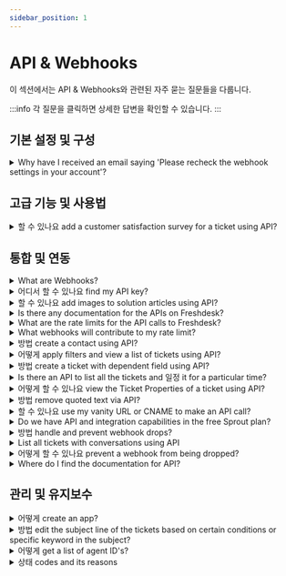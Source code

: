```yaml
---
sidebar_position: 1
---
```


# API &amp; Webhooks

이 섹션에서는 API &amp; Webhooks와 관련된 자주 묻는 질문들을 다룹니다.

:::info
각 질문을 클릭하면 상세한 답변을 확인할 수 있습니다.
:::


## 기본 설정 및 구성

<details>
<summary>Why have I received an email saying 'Please recheck the webhook settings in your account'?</summary>

<p ><span style={{ fontSize: "16px" }}>This is a notification email that is auto-generated when a Webhook which is triggered from your account fails. This Webhook might be a part of the automations or from your server. </span></p><p ><br /></p><p ><span style={{ fontSize: "16px" }}>When you set-up webhooks, you would have entered an incorrect URL or the content in the script for webhooks might be incorrect. Please confirm that you have entered the right URL for those webhooks and verify if the rules are set correctly.</span></p>

</details>


## 고급 기능 및 사용법

<details>
<summary>할 수 있나요 add a customer satisfaction survey for a ticket using API?</summary>

<p>Yes, here is the the API documentation for creating a Satisfaction Survey: <a href="https://developer.freshdesk.com/api/#create_satisfaction_rating" rel="noreferrer">https://developer.freshdesk.com/api/#create_satisfaction_rating</a>. </p><p><br /></p><p>The endpoint api/v2/tickets/[ticket_id]/satisfaction_ratings is the one for creating a satisfaction rating using APIs.</p><p><br /></p>

</details>


## 통합 및 연동

<details>
<summary>What are Webhooks?</summary>

<p ><span style={{ fontSize: "16px" }}>A Webhook is a callback to an application or web service that is triggered when a specific event occurs. That means you can set up a Webhook to look for a specific update, change or action to occur in your Helpdesk and it will automatically push the information you specify to the application you want. In simple words, two applications communicate using Webhooks.<br />Webhooks can be triggered via the automation rules that run on ticket creation and rules that run on ticket updates in Freshdesk.</span></p><p ><br /></p>

</details>

<details>
<summary>어디서 할 수 있나요 find my API key?</summary>

<p class="article_note" ><strong>Note:&nbsp;</strong>If your account is on the <strong>Sprout</strong> plan, the API key and the API functionality will NOT be available.</p><p ><br /></p><p >An API key is a unique alphanumeric identifier, for each agent on your Freshdesk Account. Irrespective of which version of <strong>Freshdesk's APIs</strong> you use, you will need to provide either your username and password combination or your API key for authorization when making API calls by triggering webhooks. Here's how you can retrieve your API key:</p><ul ><li>Login to your Freshdesk Account</li><li>Click on your profile picture icon on the top right corner and select <strong>Profile Settings</strong></li></ul><p ><br /></p><p ><img class="fr-dib fr-bordered" src="#" style={{ width: "240px", height: "275.11px" }} /></p><p ><br /></p><ul ><li>On the right pane, you will find the <strong>API Key</strong></li><li>Copy-paste this as required to authenticate third-party solutions</li></ul><p><br /></p><p dir="ltr"><span dir="ltr" style={{ fontFamily: """, fontSize: "13px" }}>Please ensure that you are the administrator/account administrator to perform helpdesk activities using the API. Keep in mind that the API keys for admin/account admin are based on role capabilities. For example, the account admin API is required to install an app from the marketplace or for any integration, while the admin's API can be used for any ticketing-related activities. If you encounter any issues finding your API key under your profile, kindly log in to your helpdesk from a different browser or clear the cache or cookies from your existing browser. Then, log in if needed and navigate through your profile settings to find your API key.</span></p>

</details>

<details>
<summary>할 수 있나요 add images to solution articles using API?</summary>

<p><span >Yes, you can add inline images to your solution articles using API. Refer to the sample code given below :</span><br />{<br />"description":"Test Article &lt;img src='<a href="https://snag.gy/0vVeuf.jpg'" rel="noreferrer" target="_blank">https://snag.gy/0vVeuf.jpg'</a> alt='Smiley face'&gt;",<br />"status":2,<br />"title":"Solutions API",<br />"type":1<br />}</p><p><br /></p><p>Note: Please ensure that the image should be hosted in a public location. </p><p></p><p><br /></p>

</details>

<details>
<summary>Is there any documentation for the APIs on Freshdesk?</summary>

<p><span style={{ fontSize: "16px" }}>Please visit <a href="http://developer.freshdesk.com/api" rel="noreferrer">http://developer.freshdesk.com/api</a> for API documentation.</span></p>

</details>

<details>
<summary>What are the rate limits for the API calls to Freshdesk?</summary>

<p ><strong ><span style={{ fontSize: "14px", fontFamily: """ }}>Note:&nbsp;</span></strong><span style={{ fontSize: "14px" }}><span style={{ fontFamily: "Helvetica Neue" }}><span style={{ fontFamily: """ }}>The per-minute rate limiting is being rolled out in batches.</span></span></span></p><p style={{ textAlign: "left", fontFamily: """, fontSize: "14px" }}><span style={{ fontSize: "14px" }}><span style={{ fontFamily: "Helvetica Neue" }}><span style={{ fontFamily: """ }}><br /></span></span></span></p><p style={{ textAlign: "left", fontFamily: """, fontSize: "14px" }}><span style={{ fontSize: "14px" }}><span style={{ fontFamily: "Helvetica Neue" }}><span style={{ fontFamily: """ }}>The number of API calls you can make is based on your plan. This limit is applied to your account irrespective of the number of agents you have or IP addresses used to make the calls.&nbsp;</span></span></span></p><p style={{ textAlign: "left", fontFamily: """, fontSize: "14px" }}><span style={{ fontSize: "14px" }}><span style={{ fontFamily: "Helvetica Neue" }}><span style={{ fontFamily: """ }}><br /></span></span></span></p><p style={{ textAlign: "left", fontFamily: """, fontSize: "14px" }}><span style={{ fontSize: "14px" }}><span style={{ fontFamily: "Helvetica Neue" }}><span style={{ fontFamily: """ }}>We're currently moving all Freshdesk accounts from a per-hour limit to a per-minute limit. In this article, we'll give you details on both.&nbsp;</span></span></span></p><p style={{ textAlign: "left", fontFamily: """, fontSize: "14px" }}><span style={{ fontSize: "14px" }}><span style={{ fontFamily: "Helvetica Neue" }}><span style={{ fontFamily: """ }}><br /></span></span></span></p><p style={{ textAlign: "left", fontFamily: """, fontSize: "14px" }}><span style={{ fontSize: "14px" }}><span style={{ fontFamily: "Helvetica Neue" }}><span style={{ fontFamily: """ }}><strong style={{ fontFamily: """ }}>Call limits per minute</strong></span></span></span></p><p style={{ textAlign: "left", fontFamily: """, fontSize: "14px" }}><span style={{ fontSize: "14px" }}><span style={{ fontFamily: "Helvetica Neue" }}><span style={{ fontFamily: """ }}><br /></span></span></span></p><table style={{ width: "100%", fontFamily: """, fontSize: "14px" }}><tbody style={{ fontFamily: """ }}><tr style={{ fontFamily: """ }}><td style={{ width: "33.3333%", fontFamily: """, fontSize: "14px", textAlign: "center" }}><span style={{ fontSize: "14px" }}><span style={{ fontFamily: "Helvetica Neue" }}><span style={{ fontFamily: """ }}><strong dir="ltr" style={{ fontFamily: """ }}>&nbsp;Plan</strong><br /></span><br /></span></span></td><td style={{ width: "33.3333%", fontFamily: """, fontSize: "14px", textAlign: "center" }}><span style={{ fontSize: "14px" }}><span style={{ fontFamily: "Helvetica Neue" }}><span style={{ fontFamily: """ }}><strong dir="ltr" style={{ fontFamily: """ }}>&nbsp; &nbsp; &nbsp;Calls per minute&nbsp;</strong></span><br /></span></span></td><td style={{ width: "33.3333%", fontFamily: """, fontSize: "14px", textAlign: "center" }}><div style={{ textAlign: "center" }}><span style={{ fontSize: "14px" }}><span style={{ fontFamily: "Helvetica Neue" }}><span style={{ fontFamily: """ }}><strong style={{ fontFamily: """ }}>Maximum limit per endpoint</strong><br /></span><br /></span></span></div></td></tr><tr style={{ fontFamily: """ }}><td style={{ width: "33.3333%", textAlign: "center", fontFamily: """, fontSize: "14px" }}><span style={{ fontSize: "14px" }}><span style={{ fontFamily: "Helvetica Neue" }}><span dir="ltr" style={{ fontFamily: """ }}>Free</span><br /></span></span></td><td dir="ltr" style={{ width: "33.3333%", textAlign: "center", fontFamily: """, fontSize: "14px" }}><span style={{ fontSize: "14px" }}><span style={{ fontFamily: "Helvetica Neue" }}>0<br /></span></span></td><td style={{ width: "33.3333%", textAlign: "center", fontFamily: """, fontSize: "14px" }}><span style={{ fontSize: "14px" }}><span style={{ fontFamily: "Helvetica Neue" }}><span style={{ fontFamily: """ }}><span dir="ltr" style={{ color: "rgb(79, 79, 79)", fontWeight: "400", textAlign: "start", textIndent: "0px", fontFamily: """ }}>0</span><br /></span><br /></span></span></td></tr><tr style={{ fontFamily: """ }}><td style={{ width: "33.3333%", textAlign: "center", fontFamily: """, fontSize: "14px" }}><span style={{ fontSize: "14px" }}><span style={{ fontFamily: "Helvetica Neue" }}><span dir="ltr" style={{ fontFamily: """ }}><br />Growth</span><br /></span></span></td><td style={{ width: "33.3333%", textAlign: "center", fontFamily: """, fontSize: "14px" }}><span style={{ fontSize: "14px" }}><span style={{ fontFamily: "Helvetica Neue" }}><span dir="ltr" style={{ fontFamily: """ }}>200</span><br /></span></span></td><td style={{ width: "33.3333%", textAlign: "center", fontFamily: """, fontSize: "14px" }}><span style={{ fontSize: "14px" }}><span style={{ fontFamily: "Helvetica Neue" }}><span style={{ fontFamily: """ }}><span dir="ltr" style={{ color: "rgb(79, 79, 79)", fontWeight: "400", textAlign: "start", textIndent: "0px", fontFamily: """ }}>Ticket Create - 80</span><br /><span dir="ltr" style={{ color: "rgb(79, 79, 79)", fontWeight: "400", textAlign: "start", textIndent: "0px", fontFamily: """ }}>Ticket Update - 80</span><br /><span dir="ltr" style={{ color: "rgb(79, 79, 79)", fontWeight: "400", textAlign: "start", textIndent: "0px", fontFamily: """ }}>Tickets List - 20</span><br /><span dir="ltr" style={{ color: "rgb(79, 79, 79)", fontWeight: "400", textAlign: "start", textIndent: "0px", fontFamily: """ }}>Contacts List - 20</span><br /></span><br /></span></span></td></tr><tr style={{ fontFamily: """ }}><td style={{ width: "33.3333%", textAlign: "center", fontFamily: """, fontSize: "14px" }}><span style={{ fontSize: "14px" }}><span style={{ fontFamily: "Helvetica Neue" }}><span dir="ltr" style={{ fontFamily: """ }}>Pro</span><br /></span></span></td><td style={{ width: "33.3333%", textAlign: "center", fontFamily: """, fontSize: "14px" }}><span style={{ fontSize: "14px" }}><span style={{ fontFamily: "Helvetica Neue" }}><span style={{ fontFamily: """ }}>400</span><br /></span></span></td><td style={{ width: "33.3333%", textAlign: "center", fontFamily: """, fontSize: "14px" }}><span style={{ fontSize: "14px" }}><span style={{ fontFamily: "Helvetica Neue" }}><span style={{ fontFamily: """ }}><span style={{ color: "rgb(79, 79, 79)", fontWeight: "400", textAlign: "start", textIndent: "0px", fontFamily: """ }}>Ticket Create - 160</span><br /><span style={{ color: "rgb(79, 79, 79)", fontWeight: "400", textAlign: "start", textIndent: "0px", fontFamily: """ }}>Ticket Update - 160</span><br /><span style={{ color: "rgb(79, 79, 79)", fontWeight: "400", textAlign: "start", textIndent: "0px", fontFamily: """ }}>Tickets List - 100</span><br /><span style={{ color: "rgb(79, 79, 79)", fontWeight: "400", textAlign: "start", textIndent: "0px", fontFamily: """ }}>Contacts List - 100</span><br /></span><br /></span></span></td></tr><tr style={{ fontFamily: """ }}><td style={{ width: "33.3333%", textAlign: "center", fontFamily: """, fontSize: "14px" }}><span style={{ fontSize: "14px" }}><span style={{ fontFamily: "Helvetica Neue" }}><span dir="ltr" style={{ fontFamily: """ }}>Enterprise</span><br /></span></span></td><td style={{ width: "33.3333%", textAlign: "center", fontFamily: """, fontSize: "14px" }}><span style={{ fontSize: "14px" }}><span style={{ fontFamily: "Helvetica Neue" }}><span style={{ fontFamily: """ }}>700</span><br /></span></span></td><td style={{ width: "33.3333%", textAlign: "center", fontFamily: """, fontSize: "14px" }}><span style={{ fontSize: "14px" }}><span style={{ fontFamily: "Helvetica Neue" }}><span style={{ fontFamily: """ }}><span style={{ color: "rgb(79, 79, 79)", fontWeight: "400", textAlign: "start", textIndent: "0px", fontFamily: """ }}>Ticket Create - 280</span><br /><span style={{ color: "rgb(79, 79, 79)", fontWeight: "400", textAlign: "start", textIndent: "0px", fontFamily: """ }}>Ticket Update - 280</span><br /><span style={{ color: "rgb(79, 79, 79)", fontWeight: "400", textAlign: "start", textIndent: "0px", fontFamily: """ }}>Tickets List - 200</span><br /><span style={{ color: "rgb(79, 79, 79)", fontWeight: "400", textAlign: "start", textIndent: "0px", fontFamily: """ }}>Contacts List - 200</span><br /></span><br /></span></span></td></tr></tbody></table><p style={{ textAlign: "left", fontFamily: """, fontSize: "14px" }}><span style={{ fontSize: "14px" }}><span style={{ fontFamily: "Helvetica Neue" }}><span style={{ fontFamily: """ }}><br /></span></span></span></p><p style={{ textAlign: "left", fontFamily: """, fontSize: "14px" }}><span style={{ fontSize: "14px" }}><span style={{ fontFamily: "Helvetica Neue" }}><span style={{ fontFamily: """ }}><br /></span></span></span></p><p style={{ textAlign: "left", fontFamily: """, fontSize: "14px" }}><span style={{ fontSize: "14px" }}><span style={{ fontFamily: "Helvetica Neue" }}><span style={{ fontFamily: """ }}>For more details, visit our <a href="https://developers.freshdesk.com/api/" style={{ fontFamily: """ }}>developer portal</a>.</span></span></span></p><p style={{ textAlign: "left", fontFamily: """, fontSize: "14px" }}><span style={{ fontSize: "14px" }}><span style={{ fontFamily: "Helvetica Neue" }}><span style={{ fontFamily: """ }}><br /></span></span></span></p><p style={{ textAlign: "left", fontFamily: """, fontSize: "14px" }}><span style={{ fontSize: "14px" }}><span style={{ fontFamily: "Helvetica Neue" }}><span style={{ fontFamily: """ }}>If you are looking to increase your API limit, or move to the per-minute limiting, please drop an email to support@freshdesk.com with details on your use-case and we'll help you sort this out.</span></span></span></p><p style={{ textAlign: "left", fontFamily: """, fontSize: "14px" }}><span style={{ fontSize: "14px" }}><span style={{ fontFamily: "Helvetica Neue" }}><strong style={{ fontFamily: """ }}><br /></strong></span></span></p><p style={{ textAlign: "left" }}><span dir="ltr" style={{ fontSize: "14px" }}><strong dir="ltr"><span style={{ fontFamily: """ }}>Please note: For every trial period the API limit is 50 per minute.</span></strong></span></p>

</details>

<details>
<summary>What webhooks will contribute to my rate limit?</summary>

<p><span style={{ fontSize: "16px" }}>Any webhook you have set up on your Freshdesk - be it in an automation rule, or an external webhooks ( like Zapier or TimeCamp) - will contribute towards adding to the API calls resulting in meeting with your rate limits.</span></p>

</details>

<details>
<summary>방법 create a contact using API?</summary>

<p >Refer this <a href="https://developer.freshdesk.com/api/#create_contact" rel="noreferrer noopener" target="_blank">link</a> to get detailed information on creating a contact using API.</p>

</details>

<details>
<summary>어떻게 apply filters and view a list of tickets using API?</summary>

<p ><span style={{ fontSize: "16px" }}>You can view the tickets from a custom ticket list view, using API. You could make use of v1 of API to have this done. Please refer to this </span><a href="https://freshdesk.com/api#view_all_ticket"><span style={{ fontSize: "16px" }}>documentation</span></a><span style={{ fontSize: "16px" }}> for detailed information on the same.</span></p>

</details>

<details>
<summary>방법 create a ticket with dependent field using API?</summary>

<p >You can use <strong>Create ticket with custom fields</strong> commands via API as given in this <a href="https://developer.freshdesk.com/api/#create_ticket" rel="noreferrer noopener" target="_blank">link</a> to create a ticket with dependent field using API.</p>

</details>

<details>
<summary>Is there an API to list all the tickets and 일정 it for a particular time?</summary>

<p>You could list all tickets on a periodic basis. The API documentation would be available at <a href="http://developer.freshdesk.com/api/#list_all_tickets" rel="noreferrer">http://developer.freshdesk.com/api/#list_all_tickets</a>. </p><p><br /></p><p><strong>Note:</strong> An automated script has to be run at your end to run this API call at a <em><strong>specified time interval.</strong></em></p>

</details>

<details>
<summary>어떻게 할 수 있나요 view the Ticket Properties of a ticket using API?</summary>

<p>You could use the API to "View a Ticket" and as part of the response, you would be able to receive the Tag added to the ticket.</p><p><br /></p><p><strong>Command</strong><strong>:</strong> Get</p><p><strong>Callback U</strong><strong>R</strong><strong>L : </strong>/api/v2/tickets/[id]</p><p><strong>Sample Curl : </strong>curl -v -u username:password -H "Content-Type: application/json" -X GET '<a href="https://domain.freshdesk.com/api/v2/tickets/20" rel="noreferrer">https://domain.freshdesk.com/api/v2/tickets/20</a>'</p>

</details>

<details>
<summary>방법 remove quoted text via API?</summary>

<p>You can use this command below to remove the quoted text through API:</p><p>client.interface.trigger("click", {id: "delete_quoted_text"}) </p>

</details>

<details>
<summary>할 수 있나요 use my vanity URL or CNAME to make an API call?</summary>

<p ><span style={{ fontSize: "16px" }}>As of now, the V2 of Freshdesk's API supports only the Freshdesk URL on HTTPs. Making calls using the vanity URL isn't supported.</span></p>

</details>

<details>
<summary>Do we have API and integration capabilities in the free Sprout plan?</summary>

<p >No, the access to Freshdesk APIs and the integration capabilities is not available in the free Sprout plan. It will be <strong>available from the Blossom plan onwards.</strong></p><p ><br /></p><p >Please refer <a href="https://freshdesk.com/helpdesk-features" rel="noopener noreferrer" target="_blank">here</a> for the detailed feature comparison chart.</p>

</details>

<details>
<summary>방법 handle and prevent webhook drops?</summary>

<p dir="ltr" style={{ lineHeight: "1.38", marginBottom: "0pt" }}><span dir="ltr" style={{ fontSize: "12pt", fontFamily: """, color: "rgb(0, 0, 0)", fontWeight: "400" }}>A Webhook is a&nbsp;</span><span style={{ fontFamily: "Helvetica Neue" }}><span style={{ fontSize: "12pt", color: "rgb(0, 0, 0)", fontWeight: "700", fontFamily: """ }}>callback to an application or web service</span><span style={{ fontSize: "12pt", color: "rgb(0, 0, 0)", fontWeight: "400", fontFamily: """ }}>&nbsp;triggered when a specific event occurs. In case of a particular update, change, or action in your helpdesk, you can set up a Webhook to&nbsp;</span><span style={{ fontSize: "12pt", color: "rgb(0, 0, 0)", fontWeight: "700", fontFamily: """ }}>automatically push specific information to an application</span><span style={{ fontSize: "12pt", color: "rgb(0, 0, 0)", fontWeight: "400", fontFamily: """ }}>&nbsp;through Freshdesk automations - ticket creation and ticket update rules.</span></span></p><p style={{ fontFamily: """ }}><span style={{ fontFamily: "Helvetica Neue" }}><br /></span></p><p dir="ltr" style={{ lineHeight: "1.38", marginBottom: "0pt", fontFamily: """ }}><span style={{ fontFamily: "Helvetica Neue" }}><span style={{ fontSize: "12pt", color: "rgb(0, 0, 0)", fontWeight: "400", fontFamily: """ }}>You can configure as many Webhooks for event triggers as you want but execute them only based on the&nbsp;</span><a href="https://developer.freshdesk.com/api/#ratelimit" style={{ fontFamily: """ }}><span style={{ fontSize: "12pt", color: "rgb(17, 85, 204)", fontWeight: "700", textDecorationSkipInk: "none", fontFamily: """ }}>API rate limit</span></a><span style={{ fontSize: "12pt", color: "rgb(0, 0, 0)", fontWeight: "400", fontFamily: """ }}>&nbsp;for your account. Any webhooks beyond that limit will be postponed to the next hour if you schedule more than the assigned call rate.&nbsp;</span></span></p><p dir="ltr" style={{ lineHeight: "1.38", marginBottom: "0pt", fontFamily: """ }}><span style={{ fontFamily: "Helvetica Neue" }}><span style={{ fontSize: "12pt", color: "rgb(0, 0, 0)", fontWeight: "400", fontFamily: """ }}>If the system postpones a webhook from execution for more than&nbsp;</span><span style={{ fontSize: "12pt", color: "rgb(0, 0, 0)", fontWeight: "700", fontFamily: """ }}>24 hours</span><span style={{ fontSize: "12pt", color: "rgb(0, 0, 0)", fontWeight: "400", fontFamily: """ }}>, Freshdesk drops the webhook and sends the following alert email to the helpdesk&nbsp;</span><span style={{ fontSize: "12pt", color: "rgb(0, 0, 0)", fontWeight: "700", fontFamily: """ }}>admin</span><span style={{ fontSize: "12pt", color: "rgb(0, 0, 0)", fontWeight: "400", fontFamily: """ }}>.</span></span></p><p style={{ fontFamily: """ }}><span style={{ fontFamily: "Helvetica Neue" }}><br /></span></p><p style={{ fontFamily: """ }}><span style={{ fontFamily: "Helvetica Neue" }}><br /></span></p><p style={{ fontFamily: """ }}><span style={{ fontFamily: "Helvetica Neue" }}><span style={{ border: "none", display: "inline-block", overflow: "hidden", width: "617px", height: "216px", fontFamily: """ }}><img src="#" width="623.9999999999999" height="226.99123545752065" class="fr-fic fr-dii fr-bordered fr-shadow" style={{ fontFamily: """ }} /></span></span></p><p style={{ fontFamily: """ }}><span style={{ fontFamily: "Helvetica Neue" }}><br /></span></p><p style={{ fontFamily: """ }}><span style={{ fontFamily: "Helvetica Neue" }}><br /></span></p><p style={{ fontFamily: """ }}><span style={{ fontFamily: "Helvetica Neue" }}><br /></span></p><p dir="ltr" style={{ lineHeight: "1.38", marginBottom: "0pt", fontFamily: """ }}><span style={{ fontFamily: "Helvetica Neue" }}><span style={{ fontSize: "12pt", color: "rgb(51, 51, 51)", fontWeight: "400", fontFamily: """ }}>Also, ensure to set-up webhooks with the correct URL and follow the proper syntax for the webhook content to avoid webhook failures during execution.</span></span></p><p style={{ fontFamily: """ }}><span style={{ fontFamily: "Helvetica Neue" }}><br /></span></p><p dir="ltr" style={{ lineHeight: "1.38", marginBottom: "0pt" }}><span style={{ fontFamily: "Helvetica Neue" }}><span style={{ fontSize: "12pt", color: "rgb(0, 0, 0)", fontWeight: "400", fontFamily: """ }}>Please reach out to&nbsp;</span><a href="mailto:support@freshdesk.com" style={{ fontFamily: """ }}><span style={{ fontSize: "12pt", color: "rgb(17, 85, 204)", fontWeight: "400", textDecorationSkipInk: "none", fontFamily: """ }}>support@freshdesk.com</span></a><span dir="ltr" style={{ fontSize: "12pt", color: "rgb(0, 0, 0)", fontWeight: "400" }}>&nbsp;to learn more about setting up webhooks for your business use-case more efficiently and avoid failures by keeping them within the API rate limit.</span></span></p><p ><br /></p>

</details>

<details>
<summary>List all tickets with conversations using API</summary>

<p>You can use the API <a href="https://developers.freshdesk.com/api/#list_all_ticket_notes" rel="noreferrer">https://developers.freshdesk.com/api/#list_all_ticket_notes</a> to list all the conversations of a ticket. You can make use of a script to fetch the conversations of all the tickets as required. </p><p><br /></p><p>To know the tickets in which there are multiple conversations you can take an export of the tickets from the list view page. Choose the parameter 'Customer interaction' and if this is more than 1 it means the customer has replied to the ticket after creating it.</p>

</details>

<details>
<summary>어떻게 할 수 있나요 prevent a webhook from being dropped?</summary>

<p ><span style={{ fontSize: "16px" }}>A webhook would be dropped only if it exceeds the permitted API rate limit of your Freshdesk Account. Please write to support@freshdesk.com with details regarding the webhook and use-case for which you had set it up. One of our agents would get in contact with you to discuss on making this more efficient for you, after which you could trigger the webhooks and keep it within the rate limit.</span></p>

</details>

<details>
<summary>Where do I find the documentation for API?</summary>

<p>Freshdesk API documentation could be found under - <a href="https://developers.freshdesk.com/api" rel="noreferrer">https://developers.freshdesk.com/api</a>. Using the information available here, you would be able to build your own account specific API based on your business requirements.</p>

</details>


## 관리 및 유지보수

<details>
<summary>어떻게 create an app?</summary>

<p>To get information about creating different apps in Freshdesk you can refer to this documentation: <a href="https://developers.freshdesk.com/v2/docs/quick-start/" rel="noreferrer">https://developers.freshdesk.com/v2/docs/quick-start/</a></p>

</details>

<details>
<summary>방법 edit the subject line of the tickets based on certain conditions or specific keyword in the subject?</summary>

<p >This can be done using the API. Navigate to <strong dir="ltr">Admin &gt; Workflow &gt; Automations &gt; Ticket Creation &gt; New Rule</strong> and set up an automation rule as follows:</p><p ><br /><strong>Condition: </strong>Description contains "..........."</p><p ><br /></p><p ><strong>Action: </strong>Trigger a webhook<br /><br /><img src="#" style={{ width: "auto" }} class="fr-fic fr-fil fr-dib" /></p><p ></p><p >Kindly refer to this<a href="https://developers.freshdesk.com/api/#update_ticket"> link</a> for more information on updating ticket details via API. Copy the code accordingly for changing the subject.</p><p ></p>

</details>

<details>
<summary>어떻게 get a list of agent ID's?</summary>

You can use our API to get a list of all the agents which would include the Agent's IDs as well. To know more about the same you can make use of <a href="https://developers.freshdesk.com/api/#list_all_agents" rel="noreferrer">https://developers.freshdesk.com/api/#list_all_agents</a>

</details>

<details>
<summary>상태 codes and its reasons</summary>

<p><span dir="ltr" style={{ fontSize: "14px", fontFamily: """ }}>In Freshdesk, error codes may appear during various interactions and processes, indicating specific issues or anomalies that need attention. Understanding these error codes and their reasons can help diagnose and resolve the underlying problems efficiently. Below are some common error codes encountered in Freshdesk and the reasons they may occur:</span></p><p style={{ fontFamily: """, fontSize: "14px" }}><span style={{ fontSize: "14px" }}><span style={{ fontFamily: "Helvetica Neue" }}><span style={{ fontFamily: """ }}><br /></span></span></span></p><table style={{ fontFamily: """, fontSize: "14px" }}><thead style={{ fontFamily: """, fontSize: "14px" }}><tr style={{ fontFamily: """ }}><th style={{ width: "6.8493%", fontFamily: """, fontSize: "14px" }}><span style={{ fontSize: "14px" }}><span style={{ fontFamily: "Helvetica Neue" }}><span style={{ fontFamily: """ }}>HTTP STATUS CODE</span></span></span></th><th style={{ width: "21.727%", fontFamily: """, fontSize: "14px" }}><span style={{ fontSize: "14px" }}><span style={{ fontFamily: "Helvetica Neue" }}><span style={{ fontFamily: """ }}>TEXT</span></span></span></th><th style={{ fontFamily: """, fontSize: "14px", width: "69.6379%" }}><span style={{ fontSize: "14px" }}><span style={{ fontFamily: "Helvetica Neue" }}><span style={{ fontFamily: """ }}>DESCRIPTION</span></span></span></th></tr></thead><tbody style={{ fontFamily: """ }}><tr><td dir="ltr" style={{ width: "6.8493%", fontSize: "14px" }}><span style={{ fontSize: "14px" }}>200<br /></span></td><td dir="ltr" style={{ width: "21.727%", fontSize: "14px" }}><span style={{ fontSize: "14px" }}>OK<br /></span></td><td style={{ width: "69.6379%", fontSize: "14px" }}><p dir="ltr" style={{ fontSize: "14px" }}><span style={{ fontSize: "14px" }}><span dir="ltr" style={{ fontFamily: "Helvetica Neue" }}>The request was successful, and the server responded with the requested data.</span></span></p></td></tr><tr><td dir="ltr" style={{ width: "6.8493%", fontSize: "14px" }}><span style={{ fontSize: "14px" }}>201<br /></span></td><td dir="ltr" style={{ width: "21.727%", fontSize: "14px" }}><span style={{ fontSize: "14px" }}>Created<br /></span></td><td style={{ width: "69.6379%", fontSize: "14px" }}><p dir="ltr" style={{ fontSize: "14px" }}><span style={{ fontSize: "14px" }}>The request was successful, and a new resource was created.</span></p></td></tr><tr><td dir="ltr" style={{ width: "6.8493%", fontSize: "14px" }}><span style={{ fontSize: "14px" }}>204<br /></span></td><td dir="ltr" style={{ width: "21.727%", fontSize: "14px" }}><span style={{ fontSize: "14px" }}>No Content<br /></span></td><td dir="ltr" style={{ width: "69.6379%", fontSize: "14px" }}><span style={{ fontSize: "14px" }}>The request was successful, but there is no content to send in the response.<br /></span></td></tr><tr style={{ fontFamily: """, fontSize: "14px" }}><td style={{ width: "6.8493%", fontFamily: """, fontSize: "14px" }}><span style={{ fontSize: "14px" }}><span style={{ fontFamily: "Helvetica Neue" }}><span style={{ fontFamily: """ }}>400</span></span></span></td><td style={{ width: "21.727%", fontFamily: """, fontSize: "14px" }}><span style={{ fontSize: "14px" }}><span style={{ fontFamily: "Helvetica Neue" }}><span style={{ fontFamily: """ }}>Client or Validation Error</span></span></span></td><td style={{ fontFamily: """, fontSize: "14px", width: "69.6379%" }}><span style={{ fontSize: "14px" }}><span style={{ fontFamily: "Helvetica Neue" }}><span style={{ fontFamily: """ }}>The request body/query string is not in the correct format. For example, the <a href="http://developer.freshdesk.com/api/#create_ticket" style={{ fontFamily: """ }} target="_blank">Create a ticket</a> API requires the <strong style={{ fontFamily: """ }}>requester_id</strong> field to be sent as part of the request and if it is missing, this status code is returned.</span></span></span></td></tr><tr style={{ fontFamily: """, fontSize: "14px" }}><td style={{ width: "6.8493%", fontFamily: """, fontSize: "14px" }}><span style={{ fontSize: "14px" }}><span style={{ fontFamily: "Helvetica Neue" }}><span style={{ fontFamily: """ }}>401</span></span></span></td><td style={{ width: "21.727%", fontFamily: """, fontSize: "14px" }}><span style={{ fontSize: "14px" }}><span style={{ fontFamily: "Helvetica Neue" }}><span style={{ fontFamily: """ }}>Authentication Failure</span></span></span></td><td style={{ fontFamily: """, fontSize: "14px", width: "69.6379%" }}><span style={{ fontSize: "14px" }}><span style={{ fontFamily: "Helvetica Neue" }}><span style={{ fontFamily: """ }}>Indicates that the <strong style={{ fontFamily: """ }}>Authorization</strong> header is either missing or incorrect. You can learn more about the Authorization header <a href="http://developer.freshdesk.com/api/#authentication" style={{ fontFamily: """ }} target="_blank">here.</a></span></span></span></td></tr><tr style={{ fontFamily: """, fontSize: "14px" }}><td style={{ width: "6.8493%", fontFamily: """, fontSize: "14px" }}><span style={{ fontSize: "14px" }}><span style={{ fontFamily: "Helvetica Neue" }}><span style={{ fontFamily: """ }}>403</span></span></span></td><td style={{ width: "21.727%", fontFamily: """, fontSize: "14px" }}><span style={{ fontSize: "14px" }}><span style={{ fontFamily: "Helvetica Neue" }}><span style={{ fontFamily: """ }}>Access Denied</span></span></span></td><td style={{ fontFamily: """, fontSize: "14px", width: "69.6379%" }}><span style={{ fontSize: "14px" }}><span style={{ fontFamily: "Helvetica Neue" }}><span style={{ fontFamily: """ }}>This indicates that the agent whose credentials were used in making this request was not authorized to perform this API call. It could be that this API call requires admin level credentials or perhaps the Freshdesk portal doesn't have the corresponding feature enabled. It could also indicate that the user has reached the maximum number of failed login attempts or that the account has reached the maximum number of agents</span></span></span></td></tr><tr style={{ fontFamily: """, fontSize: "14px" }}><td style={{ width: "6.8493%", fontFamily: """, fontSize: "14px" }}><span style={{ fontSize: "14px" }}><span style={{ fontFamily: "Helvetica Neue" }}><span style={{ fontFamily: """ }}>404</span></span></span></td><td style={{ width: "21.727%", fontFamily: """, fontSize: "14px" }}><span style={{ fontSize: "14px" }}><span style={{ fontFamily: "Helvetica Neue" }}><span style={{ fontFamily: """ }}>Requested Resource not Found</span></span></span></td><td style={{ fontFamily: """, fontSize: "14px", width: "69.6379%" }}><span style={{ fontSize: "14px" }}><span style={{ fontFamily: "Helvetica Neue" }}><span style={{ fontFamily: """ }}>This status code is returned when the request contains invalid ID/Freshdesk domain in the URL or an invalid URL itself. For example, an API call to retrieve a ticket with an invalid ID will return a HTTP 404 status code to let you know that no such ticket exists.</span></span></span></td></tr><tr style={{ fontFamily: """, fontSize: "14px" }}><td style={{ width: "6.8493%", fontFamily: """, fontSize: "14px" }}><span style={{ fontSize: "14px" }}><span style={{ fontFamily: "Helvetica Neue" }}><span style={{ fontFamily: """ }}>405</span></span></span></td><td style={{ width: "21.727%", fontFamily: """, fontSize: "14px" }}><span style={{ fontSize: "14px" }}><span style={{ fontFamily: "Helvetica Neue" }}><span style={{ fontFamily: """ }}>Method not allowed</span></span></span></td><td style={{ fontFamily: """, fontSize: "14px", width: "69.6379%" }}><span style={{ fontSize: "14px" }}><span style={{ fontFamily: "Helvetica Neue" }}><span style={{ fontFamily: """ }}>This API request used the wrong HTTP verb/method. For example, an API PUT request on /api/v2/tickets endpoint will return a HTTP 405 as /api/v2/tickets allows only GET and POST requests.</span></span></span></td></tr><tr style={{ fontFamily: """, fontSize: "14px" }}><td style={{ width: "6.8493%", fontFamily: """, fontSize: "14px" }}><span style={{ fontSize: "14px" }}><span style={{ fontFamily: "Helvetica Neue" }}><span style={{ fontFamily: """ }}>406</span></span></span></td><td style={{ width: "21.727%", fontFamily: """, fontSize: "14px" }}><span style={{ fontSize: "14px" }}><span style={{ fontFamily: "Helvetica Neue" }}><span style={{ fontFamily: """ }}>Unsupported Accept Header</span></span></span></td><td style={{ fontFamily: """, fontSize: "14px", width: "69.6379%" }}><span style={{ fontSize: "14px" }}><span style={{ fontFamily: "Helvetica Neue" }}><span style={{ fontFamily: """ }}>Only <strong style={{ fontFamily: """ }}>application/json</strong> and <strong style={{ fontFamily: """ }}>*/*</strong> are supported.<br />When uploading files multipart/form-data is supported.</span></span></span></td></tr><tr style={{ fontFamily: """, fontSize: "14px" }}><td style={{ width: "6.8493%", fontFamily: """, fontSize: "14px" }}><span style={{ fontSize: "14px" }}><span style={{ fontFamily: "Helvetica Neue" }}><span style={{ fontFamily: """ }}>409</span></span></span></td><td style={{ width: "21.727%", fontFamily: """, fontSize: "14px" }}><span style={{ fontSize: "14px" }}><span style={{ fontFamily: "Helvetica Neue" }}><span style={{ fontFamily: """ }}>Inconsistent/Conflicting State</span></span></span></td><td style={{ fontFamily: """, fontSize: "14px", width: "69.6379%" }}><span style={{ fontSize: "14px" }}><span style={{ fontFamily: "Helvetica Neue" }}><span style={{ fontFamily: """ }}>The resource that is being created/updated is in an inconsistent or conflicting state. For example, if you attempt to <a href="http://developer.freshdesk.com/api/#create_user" style={{ fontFamily: """ }} target="_blank">Create a Contact</a> with an email that is already associated with an existing user, this code will be returned.</span></span></span></td></tr><tr style={{ fontFamily: """, fontSize: "14px" }}><td style={{ width: "6.8493%", fontFamily: """, fontSize: "14px" }}><span style={{ fontSize: "14px" }}><span style={{ fontFamily: "Helvetica Neue" }}><span style={{ fontFamily: """ }}>415</span></span></span></td><td style={{ width: "21.727%", fontFamily: """, fontSize: "14px" }}><span style={{ fontSize: "14px" }}><span style={{ fontFamily: "Helvetica Neue" }}><span style={{ fontFamily: """ }}>Unsupported Content-type</span></span></span></td><td style={{ fontFamily: """, fontSize: "14px", width: "69.6379%" }}><span style={{ fontSize: "14px" }}><span style={{ fontFamily: "Helvetica Neue" }}><span style={{ fontFamily: """ }}>Content type <strong style={{ fontFamily: """ }}>application/xml</strong> is not supported. Only <strong style={{ fontFamily: """ }}>application/json</strong> is supported.</span></span></span></td></tr><tr style={{ fontFamily: """, fontSize: "14px" }}><td style={{ width: "6.8493%", fontFamily: """, fontSize: "14px" }}><span style={{ fontSize: "14px" }}><span style={{ fontFamily: "Helvetica Neue" }}><span style={{ fontFamily: """ }}>429</span></span></span></td><td style={{ width: "21.727%", fontFamily: """, fontSize: "14px" }}><span style={{ fontSize: "14px" }}><span style={{ fontFamily: "Helvetica Neue" }}><span style={{ fontFamily: """ }}>Rate Limit Exceeded</span></span></span></td><td style={{ fontFamily: """, fontSize: "14px", width: "69.6379%" }}><span style={{ fontSize: "14px" }}><span style={{ fontFamily: "Helvetica Neue" }}><span style={{ fontFamily: """ }}>The API rate limit allotted for your Freshdesk domain has been exhausted.</span></span></span></td></tr><tr style={{ fontFamily: """ }}><td style={{ width: "6.8493%", fontFamily: """, fontSize: "14px" }}><span style={{ fontSize: "14px" }}><span style={{ fontFamily: "Helvetica Neue" }}><span style={{ fontFamily: """ }}>500</span></span></span></td><td style={{ width: "21.727%", fontFamily: """, fontSize: "14px" }}><span style={{ fontSize: "14px" }}><span style={{ fontFamily: "Helvetica Neue" }}><span style={{ fontFamily: """ }}>Unexpected Server Error</span></span></span></td><td style={{ fontFamily: """, width: "69.6379%", fontSize: "14px" }}><span style={{ fontSize: "14px" }}><span style={{ fontFamily: "Helvetica Neue" }}><span style={{ fontFamily: """ }}>Phew!! You can't do anything more here. This indicates an error at Freshdesk's side. Please <a href="mailto:support@freshdesk.com" style={{ fontFamily: """ }} target="_blank">email us</a> your API script along with the response headers. We will reach you out to you and fix this ASAP.</span></span></span></td></tr><tr><td dir="ltr" style={{ width: "6.8493%", fontSize: "14px" }}><span style={{ fontSize: "14px" }}>502</span></td><td dir="ltr" style={{ width: "21.727%", fontSize: "14px" }}><span style={{ fontSize: "14px" }}>Bad Gateway</span></td><td style={{ width: "69.6379%", fontSize: "14px" }}><p dir="ltr" style={{ fontSize: "14px" }}><span style={{ fontSize: "14px" }}><span style={{ fontFamily: """ }}>The server, while acting as a gateway or proxy, received an invalid response from the upstream server.</span></span></p></td></tr><tr><td dir="ltr" style={{ width: "6.8493%", fontSize: "14px" }}><span style={{ fontSize: "14px" }}>503<br /></span></td><td dir="ltr" style={{ width: "21.727%", fontSize: "14px" }}><span style={{ fontSize: "14px" }}>Service Unavailable<br /></span></td><td style={{ width: "69.6379%", fontSize: "14px" }}><p dir="ltr" style={{ fontSize: "14px" }}><span style={{ fontSize: "14px" }}>The server is not ready to handle the request, possibly due to maintenance or overload.</span></p></td></tr><tr><td dir="ltr" style={{ width: "6.8493%", fontSize: "14px" }}><span style={{ fontSize: "14px" }}>504<br /></span></td><td style={{ width: "21.727%", fontSize: "14px" }}><span style={{ fontSize: "14px" }}>Gateway Timeout<br /></span></td><td style={{ width: "69.6379%", fontSize: "14px" }}><span style={{ fontSize: "14px" }}>The server, while acting as a gateway or proxy, did not receive a timely response from the upstream server.<br /></span></td></tr></tbody></table><p style={{ fontSize: "14px" }}></p><p><span style={{ fontFamily: "Helvetica Neue" }}><br /></span></p>

</details>

